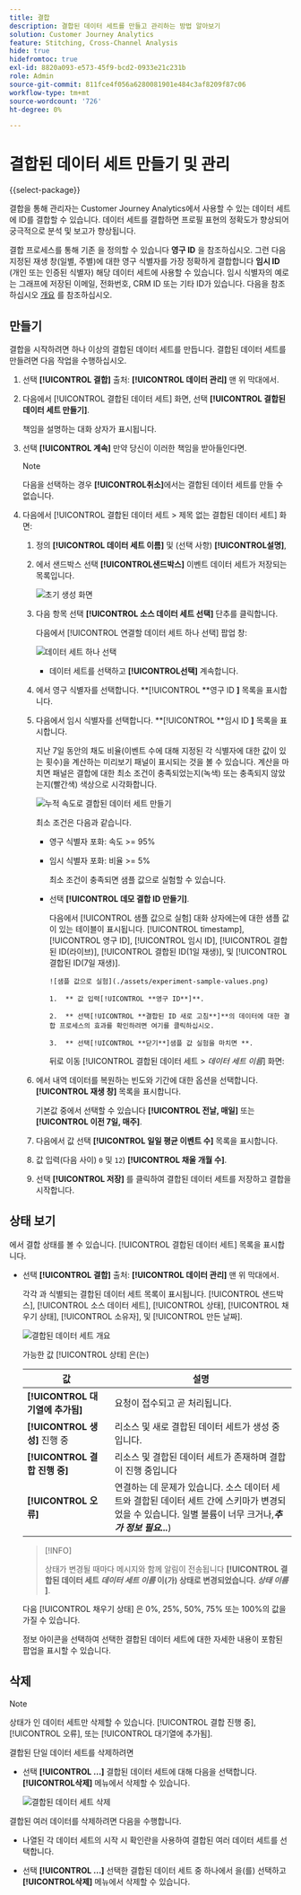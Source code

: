 ```yaml
---
title: 결합
description: 결합된 데이터 세트를 만들고 관리하는 방법 알아보기
solution: Customer Journey Analytics
feature: Stitching, Cross-Channel Analysis
hide: true
hidefromtoc: true
exl-id: 8820a093-e573-45f9-bcd2-0933e21c231b
role: Admin
source-git-commit: 811fce4f056a6280081901e484c3af8209f87c06
workflow-type: tm+mt
source-wordcount: '726'
ht-degree: 0%

---
```


# 결합된 데이터 세트 만들기 및 관리

{{select-package}}

결합을 통해 관리자는 Customer Journey Analytics에서 사용할 수 있는 데이터 세트에 ID를 결합할 수 있습니다. 데이터 세트를 결합하면 프로필 표현의 정확도가 향상되어 궁극적으로 분석 및 보고가 향상됩니다.

결합 프로세스를 통해 기존 을 정의할 수 있습니다 **영구 ID** 을 참조하십시오. 그런 다음 지정된 재생 창(일별, 주별)에 대한 영구 식별자를 가장 정확하게 결합합니다 **임시 ID** (개인 또는 인증된 식별자) 해당 데이터 세트에 사용할 수 있습니다. 임시 식별자의 예로는 그래프에 저장된 이메일, 전화번호, CRM ID 또는 기타 ID가 있습니다. 다음을 참조하십시오 [개요](overview.md) 를 참조하십시오.

## 만들기

결합을 시작하려면 하나 이상의 결합된 데이터 세트를 만듭니다. 결합된 데이터 세트를 만들려면 다음 작업을 수행하십시오.

1. 선택 **[!UICONTROL **&#x200B;결합&#x200B;**]** 출처: **[!UICONTROL **&#x200B;데이터 관리&#x200B;**]** 맨 위 막대에서.

2. 다음에서 [!UICONTROL 결합된 데이터 세트] 화면, 선택 **[!UICONTROL **&#x200B;결합된 데이터 세트 만들기&#x200B;**]**.

   책임을 설명하는 대화 상자가 표시됩니다.

3. 선택 **[!UICONTROL **&#x200B;계속&#x200B;**]** 만약 당신이 이러한 책임을 받아들인다면.

   >[!NOTE]
   >
   >    다음을 선택하는 경우 **[!UICONTROL **&#x200B;취소&#x200B;**]**&#x200B;에서는 결합된 데이터 세트를 만들 수 없습니다.

4. 다음에서 [!UICONTROL 결합된 데이터 세트 > 제목 없는 결합된 데이터 세트] 화면:

   1. 정의 **[!UICONTROL **&#x200B;데이터 세트 이름&#x200B;**]** 및 (선택 사항) **[!UICONTROL **&#x200B;설명&#x200B;**]**,

   2. 에서 샌드박스 선택 **[!UICONTROL **&#x200B;샌드박스&#x200B;**]** 이벤트 데이터 세트가 저장되는 목록입니다.

      ![초기 생성 화면](./assets/create-initial.png)

   3. 다음 항목 선택 **[!UICONTROL **&#x200B;소스 데이터 세트 선택&#x200B;**]** 단추를 클릭합니다.

      다음에서 [!UICONTROL 연결할 데이터 세트 하나 선택] 팝업 창:

      ![데이터 세트 하나 선택](./assets/select-one-dataset.png)

      - 데이터 세트를 선택하고 **[!UICONTROL **&#x200B;선택&#x200B;**]** 계속합니다.

   4. 에서 영구 식별자를 선택합니다. **[!UICONTROL **&#x200B;영구 ID **]** 목록을 표시합니다.

   5. 다음에서 임시 식별자를 선택합니다. **[!UICONTROL **&#x200B;임시 ID **]** 목록을 표시합니다.

      지난 7일 동안의 채도 비율(이벤트 수에 대해 지정된 각 식별자에 대한 값이 있는 횟수)을 계산하는 미리보기 패널이 표시되는 것을 볼 수 있습니다. 계산을 마치면 패널은 결합에 대한 최소 조건이 충족되었는지(녹색) 또는 충족되지 않았는지(빨간색) 색상으로 시각화합니다.

      ![누적 속도로 결합된 데이터 세트 만들기](./assets/create-before-experimenting.png)

      최소 조건은 다음과 같습니다.

      - 영구 식별자 포화: 속도 >= 95%

      - 임시 식별자 포화: 비율 >= 5%

        최소 조건이 충족되면 샘플 값으로 실험할 수 있습니다.

      - 선택 **[!UICONTROL **&#x200B;데모 결합 ID 만들기&#x200B;**]**.

        다음에서 [!UICONTROL 샘플 값으로 실험] 대화 상자에는에 대한 샘플 값이 있는 테이블이 표시됩니다. [!UICONTROL timestamp], [!UICONTROL 영구 ID], [!UICONTROL 임시 ID], [!UICONTROL 결합된 ID(라이브)], [!UICONTROL 결합된 ID(1일 재생)], 및 [!UICONTROL 결합된 ID(7일 재생)].

            ![샘플 값으로 실험](./assets/experiment-sample-values.png)
            
            1.  ** 값 입력[!UICONTROL **영구 ID**]**.
            
            2.  ** 선택[!UICONTROL **결합된 ID 새로 고침**]**의 데이터에 대한 결합 프로세스의 효과를 확인하려면 여기를 클릭하십시오.
            
            3.  ** 선택[!UICONTROL **닫기**]샘플 값 실험을 마치면 **.
        

        뒤로 이동 [!UICONTROL 결합된 데이터 세트 > _데이터 세트 이름_] 화면:

   6. 에서 내역 데이터를 복원하는 빈도와 기간에 대한 옵션을 선택합니다. **[!UICONTROL **&#x200B;재생 창&#x200B;**]** 목록을 표시합니다.

      기본값 중에서 선택할 수 있습니다 **[!UICONTROL **&#x200B;전날, 매일&#x200B;**]** 또는 **[!UICONTROL **&#x200B;이전 7일, 매주&#x200B;**]**.

   7. 다음에서 값 선택 **[!UICONTROL **&#x200B;일일 평균 이벤트 수&#x200B;**]** 목록을 표시합니다.

   8. 값 입력(다음 사이) `0` 및 `12`) **[!UICONTROL **&#x200B;채울 개월 수&#x200B;**]**.

   9. 선택 **[!UICONTROL **&#x200B;저장&#x200B;**]** 를 클릭하여 결합된 데이터 세트를 저장하고 결합을 시작합니다.

## 상태 보기

에서 결합 상태를 볼 수 있습니다. [!UICONTROL 결합된 데이터 세트] 목록을 표시합니다.

- 선택 **[!UICONTROL **&#x200B;결합&#x200B;**]** 출처: **[!UICONTROL **&#x200B;데이터 관리&#x200B;**]** 맨 위 막대에서.

  각각 과 식별되는 결합된 데이터 세트 목록이 표시됩니다. [!UICONTROL 샌드박스], [!UICONTROL 소스 데이터 세트], [!UICONTROL 상태], [!UICONTROL 채우기 상태], [!UICONTROL 소유자], 및 [!UICONTROL 만든 날짜].

  ![결합된 데이터 세트 개요](./assets/overview-stitched-datasetts.png)

  가능한 값 [!UICONTROL 상태] 은(는)

  | 값 | 설명 |
  |-----|-----|
  | **[!UICONTROL **&#x200B;대기열에 추가됨&#x200B;**]** | 요청이 접수되고 곧 처리됩니다. |
  | **[!UICONTROL **&#x200B;생성&#x200B;**]** 진행 중 | 리소스 및 새로 결합된 데이터 세트가 생성 중입니다. |
  | **[!UICONTROL **&#x200B;결합 진행 중&#x200B;**]** | 리소스 및 결합된 데이터 세트가 존재하며 결합이 진행 중입니다 |
  | **[!UICONTROL **&#x200B;오류&#x200B;**]** | 연결하는 데 문제가 있습니다. 소스 데이터 세트와 결합된 데이터 세트 간에 스키마가 변경되었을 수 있습니다. 일별 볼륨이 너무 크거나,_**추가 정보 필요...**_) |

  >[!INFO]
  >
  >    상태가 변경될 때마다 메시지와 함께 알림이 전송됩니다 **[!UICONTROL **&#x200B;결합된 데이터 세트 _데이터 세트 이름_ 이(가) 상태로 변경되었습니다. _상태 이름&#x200B;_**]**.


  다음 [!UICONTROL 채우기 상태] 은 0%, 25%, 50%, 75% 또는 100%의 값을 가질 수 있습니다.

  정보 아이콘을 선택하여 선택한 결합된 데이터 세트에 대한 자세한 내용이 포함된 팝업을 표시할 수 있습니다.


## 삭제

>[!NOTE]
>
>상태가 인 데이터 세트만 삭제할 수 있습니다. [!UICONTROL 결합 진행 중], [!UICONTROL 오류], 또는 [!UICONTROL 대기열에 추가됨].


결합된 단일 데이터 세트를 삭제하려면

- 선택 **[!UICONTROL **...**]** 결합된 데이터 세트에 대해 다음을 선택합니다. **[!UICONTROL **&#x200B;삭제&#x200B;**]** 메뉴에서 삭제할 수 있습니다.

  ![결합된 데이터 세트 삭제](./assets/delete-stitched-dataset.png)

결합된 여러 데이터를 삭제하려면 다음을 수행합니다.

- 나열된 각 데이터 세트의 시작 시 확인란을 사용하여 결합된 여러 데이터 세트를 선택합니다.

- 선택 **[!UICONTROL **...**]** 선택한 결합된 데이터 세트 중 하나에서 을(를) 선택하고 **[!UICONTROL **&#x200B;삭제&#x200B;**]** 메뉴에서 삭제할 수 있습니다.
